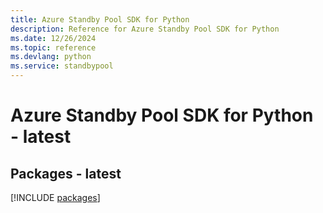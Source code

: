```yaml
---
title: Azure Standby Pool SDK for Python
description: Reference for Azure Standby Pool SDK for Python
ms.date: 12/26/2024
ms.topic: reference
ms.devlang: python
ms.service: standbypool
---
```

# Azure Standby Pool SDK for Python - latest
## Packages - latest
[!INCLUDE [packages](standby-pool-index.md)]